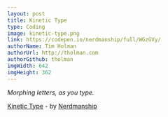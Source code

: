 ```yaml
---
layout: post
title: Kinetic Type
type: Coding
image: kinetic-type.png
link: https://codepen.io/nerdmanship/full/WGzGVy/
authorName: Tim Holman
authorUrl: http://tholman.com
authorGithub: tholman
imgWidth: 642
imgHeight: 362
---
```


_Morphing letters, as you type._

[Kinetic Type](https://codepen.io/nerdmanship/full/WGzGVy/) - by [Nerdmanship](https://codepen.io/nerdmanship/)
